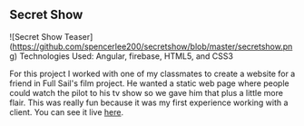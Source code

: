 ## Secret Show
  ![Secret Show Teaser]
  (https://github.com/spencerlee200/secretshow/blob/master/secretshow.png)
  Technologies Used: Angular, firebase, HTML5, and CSS3

  For this project I worked with one of my classmates to create a website for a friend in Full Sail's film project. He wanted a static web page where people could watch the pilot to his tv show so we gave him that plus a little more flair. This was really fun because it was my first experience working with a client. You can see it live [here](https://spencerlee200.github.io/secretshow/).
